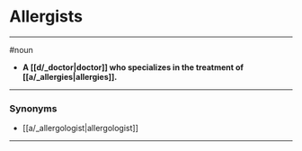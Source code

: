 # Allergists
---
#noun
- **A [[d/_doctor|doctor]] who specializes in the treatment of [[a/_allergies|allergies]].**
---
### Synonyms
- [[a/_allergologist|allergologist]]
---
